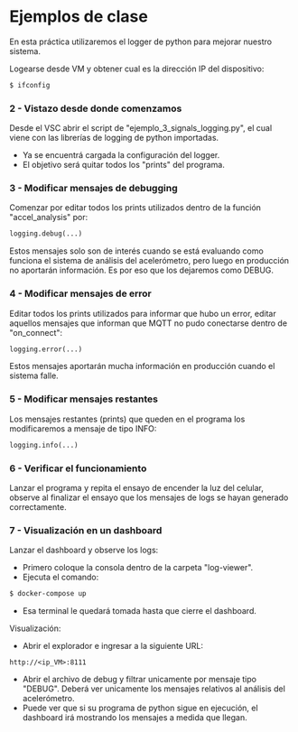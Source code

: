 # Ejemplos de clase

En esta práctica utilizaremos el logger de python para mejorar nuestro sistema.

Logearse desde VM y obtener cual es la dirección IP del dispositivo:
```sh
$ ifconfig
```

### 2 - Vistazo desde donde comenzamos
Desde el VSC abrir el script de "ejemplo_3_signals_logging.py", el cual viene con las librerías de logging de python importadas.
- Ya se encuentrá cargada la configuración del logger.
- El objetivo será quitar todos los "prints" del programa.


### 3 - Modificar mensajes de debugging
Comenzar por editar todos los prints utilizados dentro de la función "accel_analysis" por:
```python
logging.debug(...)
```

Estos mensajes solo son de interés cuando se está evaluando como funciona el sistema de análisis del acelerómetro, pero luego en producción no aportarán información. Es por eso que los dejaremos como DEBUG.


### 4 - Modificar mensajes de error
Editar todos los prints utilizados para informar que hubo un error, editar aquellos mensajes que informan que MQTT no pudo conectarse dentro de "on_connect":
```python
logging.error(...)
```

Estos mensajes aportarán mucha información en producción cuando el sistema falle.


### 5 - Modificar mensajes restantes
Los mensajes restantes (prints) que queden en el programa los modificaremos a mensaje de tipo INFO:
```python
logging.info(...)
```

### 6 - Verificar el funcionamiento
Lanzar el programa y repita el ensayo de encender la luz del celular, observe al finalizar el ensayo que los mensajes de logs se hayan generado correctamente.


### 7 - Visualización en un dashboard
Lanzar el dashboard y observe los logs:
- Primero coloque la consola dentro de la carpeta "log-viewer".
- Ejecuta el comando:
```sh
$ docker-compose up
```
- Esa terminal le quedará tomada hasta que cierre el dashboard.

Visualización:
- Abrir el explorador e ingresar a la siguiente URL:
```
http://<ip_VM>:8111
```

- Abrir el archivo de debug y filtrar unicamente por mensaje tipo "DEBUG". Deberá ver unicamente los mensajes relativos al análisis del acelerómetro.
- Puede ver que si su programa de python sigue en ejecución, el dashboard irá mostrando los mensajes a medida que llegan.
